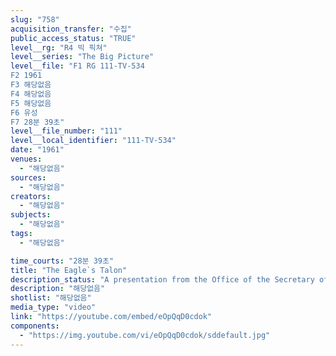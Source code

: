 ```yaml
---
slug: "758"
acquisition_transfer: "수집"
public_access_status: "TRUE"
level__rg: "R4 빅 픽쳐"
level__series: "The Big Picture"
level__file: "F1 RG 111-TV-534
F2 1961
F3 해당없음
F4 해당없음
F5 해당없음
F6 유성
F7 28분 39초"
level__file_number: "111"
level__local_identifier: "111-TV-534"
date: "1961"
venues: 
  - "해당없음"
sources: 
  - "해당없음"
creators: 
  - "해당없음"
subjects: 
  - "해당없음"
tags: 
  - "해당없음"

time_courts: "28분 39초"
title: "The Eagle`s Talon"
description_status: "A presentation from the Office of the Secretary of Defense, Mr. Roberts MacNamara. Narrated by Walter Cronkite, it reports on America`s current strength and readiness."
description: "해당없음"
shotlist: "해당없음"
media_type: "video"
link: "https://youtube.com/embed/eOpQqD0cdok"
components: 
  - "https://img.youtube.com/vi/eOpQqD0cdok/sddefault.jpg"
---
```

